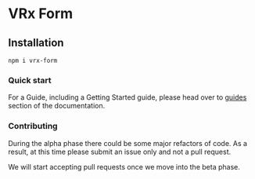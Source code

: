 # VRx Form

## Installation
```
npm i vrx-form
```

### Quick start

For a Guide, including a Getting Started guide, please head over to [guides](https://chris-washington.github.io/vrx-form) section of the documentation.


### Contributing
During the alpha phase there could be some major refactors of code. As a result, at this time please submit an issue only and not a pull request. 

We will start accepting pull requests once we move into the beta phase.
